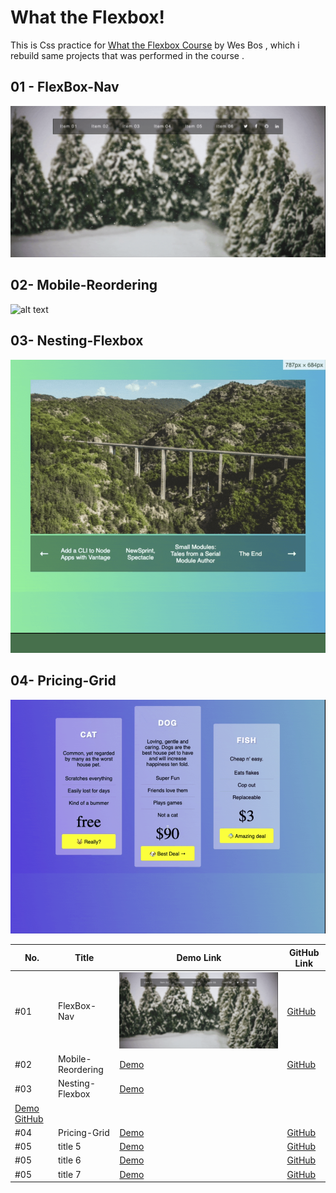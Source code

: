 # What the Flexbox!

This is Css practice for [What the Flexbox Course](http://flexbox.io/) by Wes Bos , which i rebuild same projects that was performed in the course .

## 01 - FlexBox-Nav

![alt text](./01-Flexbox-Nav/screen01.gif)

## 02- Mobile-Reordering

![alt text](./02-Mobile-Reordering/screen02.gif)

## 03- Nesting-Flexbox

![alt text](./03-Nesting-Flexbox/screen03.gif)

## 04- Pricing-Grid

![alt text](./04-Pricing-Grid/screen04.gif)

| No.                 | Title             | Demo Link                                      | GitHub Link |
| ------------------- | ----------------- | ---------------------------------------------- | ----------- |
| #01                 | FlexBox-Nav       | [![alt text](./01-Flexbox-Nav/screen01.gif)]() | [GitHub]()  |
| #02                 | Mobile-Reordering | [Demo]()                                       | [GitHub]()  |
| #03                 | Nesting-Flexbox   | [Demo]()                                       |
| [Demo]() [GitHub]() |
| #04                 | Pricing-Grid      | [Demo]()                                       | [GitHub]()  |
| #05                 | title 5           | [Demo]()                                       | [GitHub]()  |
| #05                 | title 6           | [Demo]()                                       | [GitHub]()  |
| #05                 | title 7           | [Demo]()                                       | [GitHub]()  |
